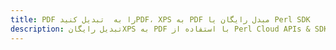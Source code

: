 ---title: PDF را به  تبدیل کنیدPDF، XPS به PDF مبدل رایگان یا Perl SDKdescription: تبدیل رایگانXPS به PDF با استفاده از Perl Cloud APIs & SDK همچنین اسناد PDF را در Cloud ایجاد، ویرایش و رندر کنید.---